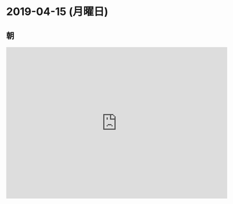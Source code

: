 # 2019-04-15 (月曜日)

## 朝

<iframe height='405' width='590' frameborder='0' allowtransparency='true' scrolling='no' src='https://www.strava.com/activities/2290732666/embed/17955fce4d0cf015c475880115bb83920f2dee7c'></iframe>
